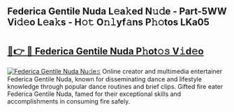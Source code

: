 ## Federica Gentile Nuda L𝚎a𝚔ed N𝚞𝚍e - Part-5WW Vi𝚍𝚎o L𝚎a𝚔s - H𝚘𝚝 O𝚗𝚕yf𝚊ns P𝚑𝚘tos LKa05

# <h2><a href="http://kf5bmc8.oniu.top/?m=Federica+Gentile+Nuda">🔗👉 🔴 Federica Gentile Nuda P𝚑ot𝚘𝚜 V𝚒d𝚎o</a></h2>

[![Federica Gentile Nuda Nu𝚍e𝚜](https://i.imgur.com/0qMVB7G.gif)](http://kf5bmc8.oniu.top/?m=Federica+Gentile+Nuda)
Online creator and multimedia entertainer Federica Gentile Nuda, known for disseminating dance and lifestyle knowledge through popular dance routines and brief clips. Gifted fire eater Federica Gentile Nuda, famed for their exceptional skills and accomplishments in consuming fire safely.  
